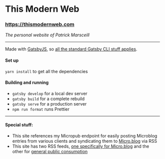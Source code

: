 # This Modern Web       

### https://thismodernweb.com

_The personal website of Patrick Marsceill_

---

Made with [GatsbyJS](https://gatsbyjs.org), so [all the standard Gatsby CLI stuff applies](https://www.gatsbyjs.org/docs/gatsby-cli).

#### Set up

`yarn install` to get all the dependencies

#### Building and running

- `gatsby develop` for a local dev server
- `gatsby build` for a complete rebuild
- `gatsby serve` for a production server
- `npm run format` runs Prettier

---

#### Special stuff:

- This site references my Micropub endpoint for easily posting Microblog entries from various clients and syndicating them to [Micro.blog](https://micro.blog/pmarsceill) via RSS
- This site has two RSS feeds, [one specifically for Micro.blog](/microblog.xmlhttps://www.thismodernweb.com/microblog.xml) and the other for [general public consumption](https://www.thismodernweb.com/rss.xml)
